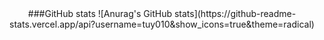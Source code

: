 <div align="center">
  ###GitHub stats
  ![Anurag's GitHub stats](https://github-readme-stats.vercel.app/api?username=tuy010&show_icons=true&theme=radical)
</div>
